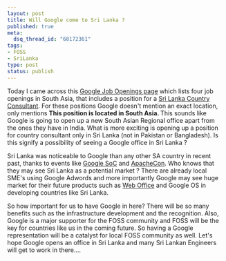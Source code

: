 ```yaml
--- 
layout: post
title: Will Google come to Sri Lanka ?
published: true
meta: 
  dsq_thread_id: "68172361"
tags: 
- FOSS
- SriLanka
type: post
status: publish
---
```

Today I came across this <a href="http://www.google.com/jobs/openingsintl.html#southasia">Google Job Openings page</a> which lists four job openings in South Asia, that includes a position for a <a href="http://www.google.com/jobs/openingsintl.html#crom_sl">Sri Lanka Country Consultant</a>. For these positions Google doesn't mention an exact location, only mentions <strong>This position is located in South Asia. </strong>This sounds like Google is going to open up a new South Asian Regional office apart from the ones they have in India. What is more exciting is opening up a position for country consultant only in Sri Lanka (not in Pakistan or Bangladesh). Is this signify a possibility of seeing a Google office in Sri Lanka ?

Sri Lanka was noticeable to Google than any other SA country in recent past, thanks to events like <a href="http://code.google.com/soc/">Google SoC</a> and <a href="http://www.asia.apachecon.com/">ApacheCon</a>. Who knows that they may see Sri Lanka as a potential market ? There are already local SME's using Google Adwords and more importantly Google may see huge market for their future products such as <a href="https://www.google.com/a/">Web Office</a> and Google OS in developing countries like Sri Lanka.

So how important for us to have Google in here? There will be so many benefits such as the infrastructure development and the recognition. Also, Google is a major supporter for the FOSS community and FOSS will be the key for countries like us in the coming future. So having a Google representation will be a catalyst for local FOSS community as well. Let's hope Google opens an office in Sri Lanka and many Sri Lankan Engineers will get to work in there....
